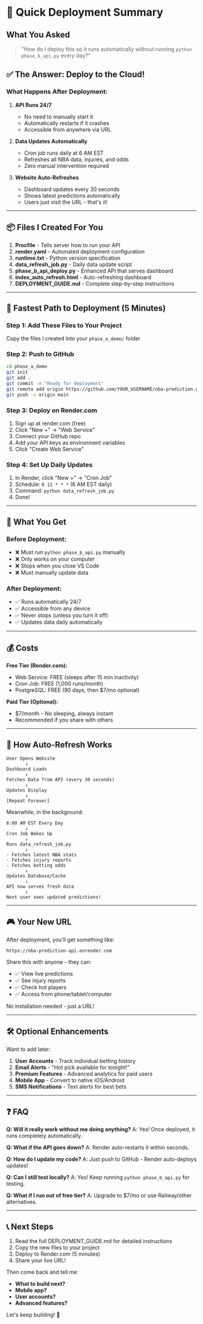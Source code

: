# 🚀 Quick Deployment Summary

## What You Asked
> "How do I deploy this so it runs automatically without running `python phase_b_api.py` every day?"

## ✅ The Answer: Deploy to the Cloud!

### What Happens After Deployment:

1. **API Runs 24/7** 
   - No need to manually start it
   - Automatically restarts if it crashes
   - Accessible from anywhere via URL

2. **Data Updates Automatically**
   - Cron job runs daily at 6 AM EST
   - Refreshes all NBA data, injuries, and odds
   - Zero manual intervention required

3. **Website Auto-Refreshes**
   - Dashboard updates every 30 seconds
   - Shows latest predictions automatically
   - Users just visit the URL - that's it!

---

## 📦 Files I Created For You

1. **Procfile** - Tells server how to run your API
2. **render.yaml** - Automated deployment configuration
3. **runtime.txt** - Python version specification
4. **data_refresh_job.py** - Daily data update script
5. **phase_b_api_deploy.py** - Enhanced API that serves dashboard
6. **index_auto_refresh.html** - Auto-refreshing dashboard
7. **DEPLOYMENT_GUIDE.md** - Complete step-by-step instructions

---

## 🎯 Fastest Path to Deployment (5 Minutes)

### Step 1: Add These Files to Your Project
Copy the files I created into your `phase_a_demo/` folder

### Step 2: Push to GitHub
```bash
cd phase_a_demo
git init
git add .
git commit -m "Ready for deployment"
git remote add origin https://github.com/YOUR_USERNAME/nba-prediction.git
git push -u origin main
```

### Step 3: Deploy on Render.com
1. Sign up at render.com (free)
2. Click "New +" → "Web Service"
3. Connect your GitHub repo
4. Add your API keys as environment variables
5. Click "Create Web Service"

### Step 4: Set Up Daily Updates
1. In Render, click "New +" → "Cron Job"
2. Schedule: `0 11 * * *` (6 AM EST daily)
3. Command: `python data_refresh_job.py`
4. Done!

---

## 🌟 What You Get

### Before Deployment:
- ❌ Must run `python phase_b_api.py` manually
- ❌ Only works on your computer
- ❌ Stops when you close VS Code
- ❌ Must manually update data

### After Deployment:
- ✅ Runs automatically 24/7
- ✅ Accessible from any device
- ✅ Never stops (unless you turn it off)
- ✅ Updates data daily automatically

---

## 💰 Costs

**Free Tier (Render.com):**
- Web Service: FREE (sleeps after 15 min inactivity)
- Cron Job: FREE (1,000 runs/month)
- PostgreSQL: FREE (90 days, then $7/mo optional)

**Paid Tier (Optional):**
- $7/month - No sleeping, always instant
- Recommended if you share with others

---

## 🔄 How Auto-Refresh Works

```
User Opens Website
       ↓
Dashboard Loads
       ↓
Fetches Data from API (every 30 seconds)
       ↓
Updates Display
       ↓
[Repeat Forever]
```

Meanwhile, in the background:
```
6:00 AM EST Every Day
       ↓
Cron Job Wakes Up
       ↓
Runs data_refresh_job.py
       ↓
- Fetches latest NBA stats
- Fetches injury reports
- Fetches betting odds
       ↓
Updates Database/Cache
       ↓
API now serves fresh data
       ↓
Next user sees updated predictions!
```

---

## 🎮 Your New URL

After deployment, you'll get something like:
```
https://nba-prediction-api.onrender.com
```

Share this with anyone - they can:
- ✅ View live predictions
- ✅ See injury reports
- ✅ Check hot players
- ✅ Access from phone/tablet/computer

No installation needed - just a URL!

---

## 🛠️ Optional Enhancements

Want to add later:
1. **User Accounts** - Track individual betting history
2. **Email Alerts** - "Hot pick available for tonight!"
3. **Premium Features** - Advanced analytics for paid users
4. **Mobile App** - Convert to native iOS/Android
5. **SMS Notifications** - Text alerts for best bets

---

## ❓ FAQ

**Q: Will it really work without me doing anything?**
A: Yes! Once deployed, it runs completely automatically.

**Q: What if the API goes down?**
A: Render auto-restarts it within seconds.

**Q: How do I update my code?**
A: Just push to GitHub - Render auto-deploys updates!

**Q: Can I still test locally?**
A: Yes! Keep running `python phase_b_api.py` for testing.

**Q: What if I run out of free tier?**
A: Upgrade to $7/mo or use Railway/other alternatives.

---

## 📞 Next Steps

1. Read the full DEPLOYMENT_GUIDE.md for detailed instructions
2. Copy the new files to your project
3. Deploy to Render.com (5 minutes)
4. Share your live URL!

Then come back and tell me:
- **What to build next?**
- **Mobile app?**
- **User accounts?**
- **Advanced features?**

Let's keep building! 🚀
